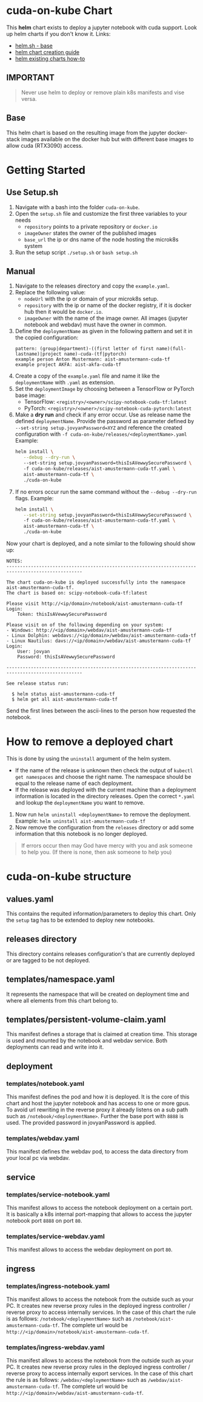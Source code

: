 # cuda-on-kube Chart

This **helm** chart exists to deploy a jupyter notebook with cuda support.
Look up helm charts if you don't know it. Links: 
* [helm.sh - base](https://helm.sh)
* [helm chart creation guide](https://helm.sh/docs/chart_template_guide/)
* [helm existing charts how-to](https://helm.sh/docs/howto/)

## IMPORTANT

> Never use helm to deploy or remove plain k8s manifests and vise versa.

## Base 

This helm chart is based on the resulting image from the jupyter docker-stack images available 
on the docker hub but with different base images to allow cuda (RTX3090) access.

# Getting Started

## Use Setup.sh

1. Navigate with a bash into the folder `cuda-on-kube`.
2. Open the `setup.sh` file and customize the first three variables to your needs
   * `repository` points to a private repository or `docker.io`
   * `imageOwner` states the owner of the published images
   * `base_url` the ip or dns name of the node hosting the microk8s system
3. Run the setup script `./setup.sh` or `bash setup.sh`

## Manual

1. Navigate to the releases directory and copy the `example.yaml`.
2. Replace the following value:
   * `nodeUrl` with the ip or domain of your microk8s setup.
   * `repository` with the ip or name of the docker registry, if it is docker hub then 
     it would be `docker.io`.
   * `imageOwner` with the name of the image owner. All images (jupyter notebook and webdav) 
      must have the owner in common.
3. Define the `deploymentName` as given in the following pattern and set 
   it in the copied configuration:
   ```
   pattern: (group|department)-((first letter of first name)(full-lastname)|project name)-cuda-(tf|pytorch)
   example person Anton Mustermann: aist-amustermann-cuda-tf
   example project AKFA: aist-akfa-cuda-tf 
   ```
4. Create a copy of the `example.yaml` file and name it like the `deploymentName` with `.yaml` as extension.
5. Set the `deploymentImage` by choosing between a TensorFlow or PyTorch
    base image:
    * TensorFlow: `<registry>/<owner>/scipy-notebook-cuda-tf:latest`
    * PyTorch: `<registry>/<owner>/scipy-notebook-cuda-pytorch:latest`
6. Make a **dry run** and check if any error occur. Use as release name
   the defined `deploymentName`. Provide the password as parameter 
   defined by `--set-string setup.jovyanPassword=XYZ` and reference 
   the created configuration with `-f cuda-on-kube/releases/<deploymentName>.yaml`
   Example:
   ```bash
   helm install \
      --debug --dry-run \ 
      --set-string setup.jovyanPassword=thisIsAVewwySecurePassword \ 
      -f cuda-on-kube/releases/aist-amustermann-cuda-tf.yaml \ 
      aist-amustermann-cuda-tf \
      ./cuda-on-kube
   ```
7. If no errors occur run the same command without the `--debug --dry-run` 
   flags. Example: 
   ```bash
   helm install \
      --set-string setup.jovyanPassword=thisIsAVewwySecurePassword \ 
      -f cuda-on-kube/releases/aist-amustermann-cuda-tf.yaml \ 
      aist-amustermann-cuda-tf \
      ./cuda-on-kube
   ```

Now your chart is deployed, and a note similar to the following should 
show up:
```
NOTES:
--------------------------------------------------------------------------------------------------

The chart cuda-on-kube is deployed successfully into the namespace aist-amustermann-cuda-tf.
The chart is based on: scipy-notebook-cuda-tf:latest

Please visit http://<ip/domain>/notebook/aist-amustermann-cuda-tf
Login:
    Token: thisIsAVewwySecurePassword

Please visit on of the following depending on your system:
- Windows: http://<ip/domain>/webdav/aist-amustermann-cuda-tf
- Linux Dolphin: webdavs://<ip/domain>/webdav/aist-amustermann-cuda-tf
- Linux Nautilus: davs://<ip/domain>/webdav/aist-amustermann-cuda-tf
Login:
    User: jovyan
    Password: thisIsAVewwySecurePassword

--------------------------------------------------------------------------------------------------

See release status run:

  $ helm status aist-amustermann-cuda-tf
  $ helm get all aist-amustermann-cuda-tf
```

Send the first lines between the ascii-lines to the person how requested the notebook.


# How to remove a deployed chart

This is done by using the `uninstall` argument of the helm system.

* If the name of the release is unknown then check the output of 
   `kubectl get namespaces` and choose the right name. The namespace should be equal to the 
   release name of each deployment.
* If the release was deployed with the current machine than a deployment information is located
   in the directory releases. Open the correct `*.yaml` and lookup the `deploymentName` you want to remove.

1. Now run `helm uninstall <deploymentName>` to remove the deployment. Example: 
   `helm uninstall aist-amustermann-cuda-tf`
2. Now remove the configuration from the `releases` directory or add some information 
   that this notebook is no longer deployed.
   
> If errors occur then may God have mercy with you and ask someone to help you. 
> (If there is none, then ask someone to help you)

# cuda-on-kube structure

## values.yaml

This contains the requited information/parameters to deploy this chart. 
Only the `setup` tag has to be extended to deploy new notebooks.

## releases directory

This directory contains releases configuration's that are currently deployed
or are tagged to be not deployed.

## templates/namespace.yaml

It represents the namespace that will be created on deployment time and
where all elements from this chart belong to.

## templates/persistent-volume-claim.yaml

This manifest defines a storage that is claimed at creation time.
This storage is used and mounted by the notebook and webdav service.
Both deployments can read and write into it.

## deployment

### templates/notebook.yaml

This manifest defines the pod and how it is deployed. It is the core of this chart 
and host the jupyter notebook and has access to one or more gpus. To avoid url rewriting 
in the reverse proxy it already listens on a sub path such as `/notebook/<deploymentName>`.
Further the base port with `8888` is used. The provided password in jovyanPassword is applied.

### templates/webdav.yaml

This manifest defines the webdav pod, to access the data directory from your local pc via webdav.

## service

### templates/service-notebook.yaml

This manifest allows to access the notebook deployment on a certain port.
It is basically a k8s internal port-mapping that allows to access the
jupyter notebook port `8888` on port `80`.

### templates/service-webdav.yaml

This manifest allows to access the webdav deployment on port `80`.

## ingress

### templates/ingress-notebook.yaml

This manifest allows to access the notebook from the outside such as your PC.
It creates new reverse proxy rules in the deployed ingress controller / reverse proxy 
to access internally services. In the case of this chart the rule is as follows:
`/notebook/<deploymentName>` such as `/notebook/aist-amustermann-cuda-tf`. The complete 
url would be `http://<ip/domain>/notebook/aist-amustermann-cuda-tf`.

### templates/ingress-webdav.yaml

This manifest allows to access the notebook from the outside such as your PC.
It creates new reverse proxy rules in the deployed ingress controller / reverse proxy 
to access internally export services. In the case of this chart the rule is as follows:
`/webdav/<deploymentName>` such as `/webdav/aist-amustermann-cuda-tf`. The complete 
url would be `http://<ip/domain>/webdav/aist-amustermann-cuda-tf`.

